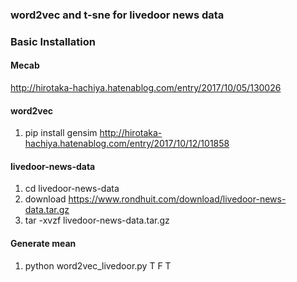 ### word2vec and t-sne for livedoor news data

### Basic Installation

#### Mecab
http://hirotaka-hachiya.hatenablog.com/entry/2017/10/05/130026

#### word2vec
1. pip install gensim
http://hirotaka-hachiya.hatenablog.com/entry/2017/10/12/101858

#### livedoor-news-data
1. cd livedoor-news-data
2. download https://www.rondhuit.com/download/livedoor-news-data.tar.gz
3. tar -xvzf livedoor-news-data.tar.gz

#### Generate mean 
1. python word2vec_livedoor.py T F T
